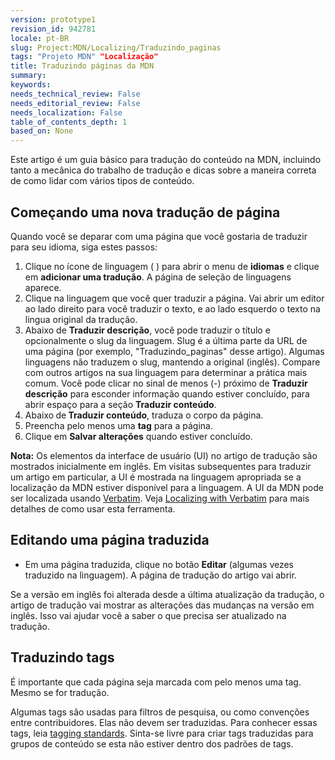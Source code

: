 ```yaml
---
version: prototype1
revision_id: 942781
locale: pt-BR
slug: Project:MDN/Localizing/Traduzindo_paginas
tags: "Projeto MDN" "Localização"
title: Traduzindo páginas da MDN
summary: 
keywords: 
needs_technical_review: False
needs_editorial_review: False
needs_localization: False
table_of_contents_depth: 1
based_on: None
---
```

<p>Este artigo é um guia básico para tradução do conteúdo na MDN, incluindo tanto a mecânica do trabalho de tradução e dicas sobre a maneira correta de como lidar com vários tipos de conteúdo.</p>

<h2 id="Começando_uma_nova_tradução_de_página">Começando uma nova tradução de página</h2>

<p>Quando você se deparar com uma página que você gostaria de traduzir para seu idioma, siga estes passos:</p>

<ol>
 <li>Clique no ícone de linguagem ( ) para abrir o menu de <strong>idiomas</strong> e clique em <strong>adicionar uma tradução</strong>. A página de seleção de linguagens aparece.</li>
 <li>Clique na linguagem que você quer traduzir a página. Vai abrir um editor ao lado direito para você traduzir o texto, e ao lado esquerdo o texto na lingua original da tradução.</li>
 <li>Abaixo de <strong>Traduzir descrição</strong>, você pode traduzir o título e opcionalmente o slug da linguagem. Slug é a última parte da URL de uma página (por exemplo, "Traduzindo_paginas" desse artigo). Algumas linguagens não traduzem o slug, mantendo a original (inglês). Compare com outros artigos na sua linguagem para determinar a prática mais comum. Você pode clicar no sinal de menos (-) próximo de <strong>Traduzir descrição</strong> para esconder informação quando estiver concluído, para abrir espaço para a seção <strong>Traduzir conteúdo</strong>.</li>
 <li>Abaixo<strong> </strong>de<strong> <strong>Traduzir conteúdo</strong></strong>, traduza o corpo da página.</li>
 <li>Preencha pelo menos uma <strong>tag</strong> para a página.</li>
 <li>Clique em <strong>Salvar alterações</strong> quando estiver concluído.</li>
</ol>

<div class="note"><strong>Nota:</strong> Os elementos da interface de usuário (UI) no artigo de tradução são mostrados inicialmente em inglês. Em visitas subsequentes para traduzir um artigo em particular, a UI é mostrada na linguagem apropriada se a localização da MDN estiver disponível para a linguagem. A UI da MDN pode ser localizada usando <a href="https://localize.mozilla.org/projects/mdn/" title="https://localize.mozilla.org/projects/mdn/">Verbatim</a>. Veja&nbsp;<a href="/en-US/docs/Mozilla/Localization/Localizing_with_Verbatim" title="/en-US/docs/Mozilla/Localization/Localizing_with_Verbatim">Localizing with Verbatim</a> para mais detalhes de como usar esta ferramenta.</div>

<h2 id="Editando_uma_página_traduzida">Editando uma página traduzida</h2>

<ul>
 <li>Em uma página traduzida, clique no botão <strong>Editar</strong> (algumas vezes traduzido na linguagem). A página de tradução do artigo vai abrir.</li>
</ul>

<p>Se a versão em inglês foi alterada desde a última atualização da tradução, o artigo de tradução vai mostrar as alterações das mudanças na versão em inglês. Isso vai ajudar você a saber o que precisa ser atualizado na tradução.</p>

<h2 id="Traduzindo_tags">Traduzindo tags</h2>

<p>É importante que cada página seja marcada com pelo menos uma tag. Mesmo se for tradução.</p>

<p>Algumas tags são usadas para filtros de pesquisa, ou como convenções entre contribuidores. Elas não devem ser traduzidas. Para conhecer essas tags, leia <a href="/en-US/docs/Project:MDN/Contributing/Tagging_standards">tagging standards</a>. Sinta-se livre para criar tags traduzidas para grupos de conteúdo se esta não estiver dentro dos padrões de tags.</p>

